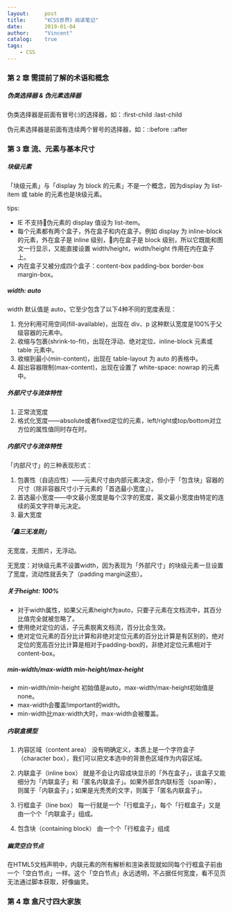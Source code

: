 ```yaml
---
layout:     post
title:      "《CSS世界》阅读笔记"
date:       2019-01-04
author:     "Vincent"
catalog:    true
tags:
    - CSS
---
```


### 第 2 章 需提前了解的术语和概念

##### 伪类选择器 & 伪元素选择器

伪类选择器是前面有冒号(:)的选择器，如：:first-child :last-child

伪元素选择器是前面有连续两个冒号的选择器，如：::before ::after

### 第 3 章 流、元素与基本尺寸

##### 块级元素

「块级元素」与「display 为 block 的元素」不是一个概念，因为display 为 list-item 或 table 的元素也是块级元素。

tips:

- IE 不支持伪元素的 display 值设为 list-item。
- 每个元素都有两个盒子，外在盒子和内在盒子。例如 display 为 inline-block 的元素，外在盒子是 inline 级别，内在盒子是 block 级别，所以它既能和图文一行显示，又能直接设置 width/height，width/height 作用在内在盒子上。
- 内在盒子又被分成四个盒子：content-box padding-box border-box margin-box。

##### width: auto

width 默认值是 auto，它至少包含了以下4种不同的宽度表现：

1. 充分利用可用空间(fill-available)，出现在 div、p 这种默认宽度是100%于父级容器的元素中。
2. 收缩与包裹(shrink-to-fit)，出现在浮动、绝对定位、inline-block 元素或 table 元素中。
3. 收缩到最小(min-content)，出现在 table-layout 为 auto 的表格中。
4. 超出容器限制(max-content)，出现在设置了 white-space: nowrap 的元素中。

##### 外部尺寸与流体特性

1. 正常流宽度
2. 格式化宽度——absolute或者fixed定位的元素，left/right或top/bottom对立方位的属性值同时存在时。

##### 内部尺寸与流体特性

「内部尺寸」的三种表现形式：

1. 包裹性（自适应性）——元素尺寸由内部元素决定，但小于「包含块」容器的尺寸（除非容器尺寸小于元素的「首选最小宽度」）。
2. 首选最小宽度——中文最小宽度是每个汉字的宽度，英文最小宽度由特定的连续的英文字符单元决定。
3. 最大宽度

##### 「鑫三无准则」

无宽度，无图片，无浮动。

无宽度：对块级元素不设置width，因为表现为「外部尺寸」的块级元素一旦设置了宽度，流动性就丢失了（padding margin这些）。

##### 关于height: 100%

- 对于width属性，如果父元素height为auto，只要子元素在文档流中，其百分比值完全就被忽略了。
- 使用绝对定位的话，子元素脱离文档流，百分比会生效。
- 绝对定位元素的百分比计算和非绝对定位元素的百分比计算是有区别的，绝对定位的宽高百分比计算是相对于padding-box的，非绝对定位元素相对于content-box。

##### min-width/max-width min-height/max-height

- min-width/min-height 初始值是auto，max-width/max-height初始值是none。
- max-width会覆盖!important的width。
- min-width比max-width大时，max-width会被覆盖。

##### 内联盒模型

1. 内容区域（content area）
没有明确定义，本质上是一个字符盒子（character box），我们可以把文本选中的背景色区域作为内容区域。

2. 内联盒子（inline box）
就是不会让内容成块显示的「外在盒子」，该盒子又能细分为「内联盒子」和「匿名内联盒子」。如果外部含内联标签（span等），则属于「内联盒子」；如果是光秃秃的文字，则属于「匿名内联盒子」。

3. 行框盒子（line box）
每一行就是一个「行框盒子」，每个「行框盒子」又是由一个个「内联盒子」组成。

4. 包含块（containing block）
由一个个「行框盒子」组成

##### 幽灵空白节点

在HTML5文档声明中，内联元素的所有解析和渲染表现就如同每个行框盒子前由一个「空白节点」一样。这个「空白节点」永远透明，不占据任何宽度，看不见页无法通过脚本获取，好像幽灵。

### 第 4 章 盒尺寸四大家族

